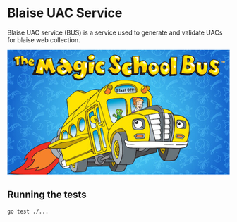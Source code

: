 # Blaise UAC Service

Blaise UAC service (BUS) is a service used to generate and validate UACs for blaise web collection. 

![bus](./bus.jpeg)

## Running the tests

```sh
go test ./...
```
